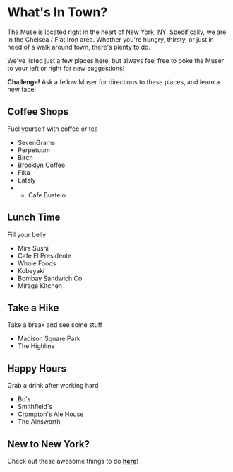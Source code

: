 # What's In Town?

The Muse is located right in the heart of New York, NY.  Specifically, we are in the Chelsea / Flat Iron area.  Whether you're hungry, thirsty, or just in need of a walk around town, there's plenty to do.

We've listed just a few places here, but always feel free to poke the Muser to your left or right for new suggestions!

**Challenge!** Ask a fellow Muser for directions to these places, and learn a new face!


## Coffee Shops
Fuel yourself with coffee or tea
* SevenGrams
* Perpetuum
* Birch
* Brooklyn Coffee
* Fika
* Eataly
* * Cafe Bustelo


## Lunch Time
Fill your belly
* Mira Sushi
* Cafe El Presidente
* Whole Foods
* Kobeyaki
* Bombay Sandwich Co
* Mirage Kitchen


## Take a Hike
Take a break and see some stuff
* Madison Square Park
* The Highline


## Happy Hours
Grab a drink after working hard
* Bo's
* Smithfield's
* Crompton's Ale House
* The Ainsworth


## New to New York?
Check out these awesome things to do [**here**](https://docs.google.com/document/d/1VDVhEVEBF26Tzdbsn1sxyR_tpQCpJT9pCJGfbw-XC7g/edit?ts=564f7a56)!





